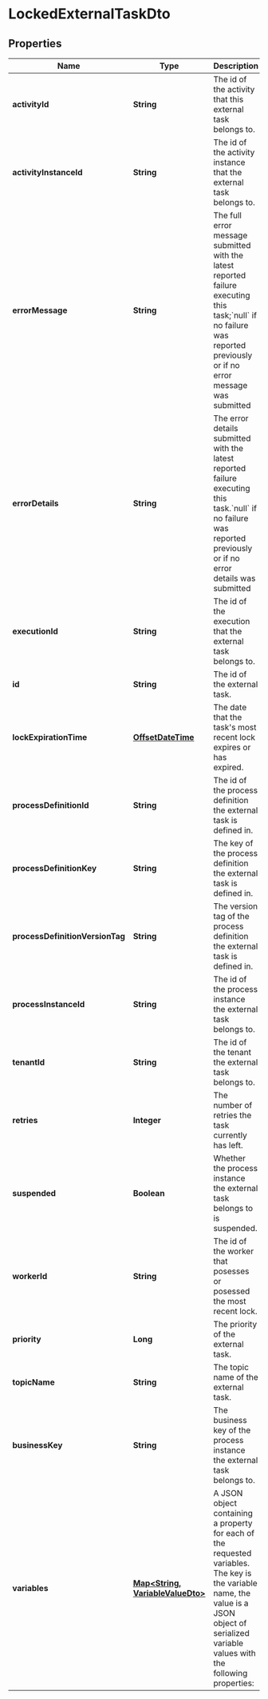 

# LockedExternalTaskDto

## Properties

Name | Type | Description | Notes
------------ | ------------- | ------------- | -------------
**activityId** | **String** | The id of the activity that this external task belongs to. |  [optional]
**activityInstanceId** | **String** | The id of the activity instance that the external task belongs to. |  [optional]
**errorMessage** | **String** | The full error message submitted with the latest reported failure executing this task;&#x60;null&#x60; if no failure was reported previously or if no error message was submitted |  [optional]
**errorDetails** | **String** | The error details submitted with the latest reported failure executing this task.&#x60;null&#x60; if no failure was reported previously or if no error details was submitted |  [optional]
**executionId** | **String** | The id of the execution that the external task belongs to. |  [optional]
**id** | **String** | The id of the external task. |  [optional]
**lockExpirationTime** | [**OffsetDateTime**](OffsetDateTime.md) | The date that the task&#39;s most recent lock expires or has expired. |  [optional]
**processDefinitionId** | **String** | The id of the process definition the external task is defined in. |  [optional]
**processDefinitionKey** | **String** | The key of the process definition the external task is defined in. |  [optional]
**processDefinitionVersionTag** | **String** | The version tag of the process definition the external task is defined in. |  [optional]
**processInstanceId** | **String** | The id of the process instance the external task belongs to. |  [optional]
**tenantId** | **String** | The id of the tenant the external task belongs to. |  [optional]
**retries** | **Integer** | The number of retries the task currently has left. |  [optional]
**suspended** | **Boolean** | Whether the process instance the external task belongs to is suspended. |  [optional]
**workerId** | **String** | The id of the worker that posesses or posessed the most recent lock. |  [optional]
**priority** | **Long** | The priority of the external task. |  [optional]
**topicName** | **String** | The topic name of the external task. |  [optional]
**businessKey** | **String** | The business key of the process instance the external task belongs to. |  [optional]
**variables** | [**Map&lt;String, VariableValueDto&gt;**](VariableValueDto.md) | A JSON object containing a property for each of the requested variables. The key is the variable name, the value is a JSON object of serialized variable values with the following properties: |  [optional]



